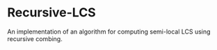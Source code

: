 # Recursive-LCS
An implementation of an algorithm for computing semi-local LCS using recursive combing.
